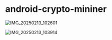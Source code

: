 # android-crypto-mininer

![IMG_20250213_102601](https://github.com/user-attachments/assets/fbce8676-f92a-4514-b17a-2c41c0969d30)


![IMG_20250213_103914](https://github.com/user-attachments/assets/fb3d965d-d926-4831-803d-e4541ce7a7b2)
